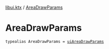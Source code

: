 [libui.ktx](README.md) / [AreaDrawParams](-area-draw-params.md)

# AreaDrawParams

`typealias AreaDrawParams = `[`uiAreaDrawParams`](../libui/ui-area-draw-params/README.md)
